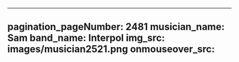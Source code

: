 ------
pagination_pageNumber: 2481
musician_name: Sam
band_name: Interpol
img_src: images/musician2521.png
onmouseover_src: 
------